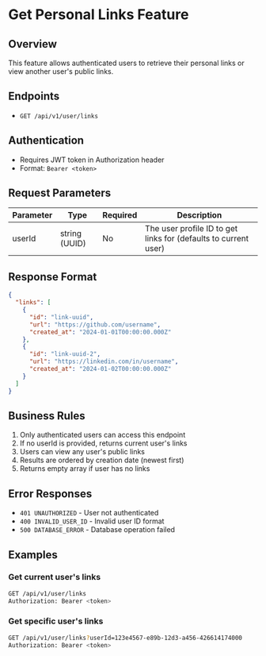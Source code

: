 # Get Personal Links Feature

## Overview
This feature allows authenticated users to retrieve their personal links or view another user's public links.

## Endpoints
- `GET /api/v1/user/links`

## Authentication
- Requires JWT token in Authorization header
- Format: `Bearer <token>`

## Request Parameters
| Parameter | Type | Required | Description |
|-----------|------|----------|-------------|
| userId | string (UUID) | No | The user profile ID to get links for (defaults to current user) |

## Response Format
```json
{
  "links": [
    {
      "id": "link-uuid",
      "url": "https://github.com/username",
      "created_at": "2024-01-01T00:00:00.000Z"
    },
    {
      "id": "link-uuid-2",
      "url": "https://linkedin.com/in/username",
      "created_at": "2024-01-02T00:00:00.000Z"
    }
  ]
}
```

## Business Rules
1. Only authenticated users can access this endpoint
2. If no userId is provided, returns current user's links
3. Users can view any user's public links
4. Results are ordered by creation date (newest first)
5. Returns empty array if user has no links

## Error Responses
- `401 UNAUTHORIZED` - User not authenticated
- `400 INVALID_USER_ID` - Invalid user ID format
- `500 DATABASE_ERROR` - Database operation failed

## Examples

### Get current user's links
```bash
GET /api/v1/user/links
Authorization: Bearer <token>
```

### Get specific user's links
```bash
GET /api/v1/user/links?userId=123e4567-e89b-12d3-a456-426614174000
Authorization: Bearer <token>
```
